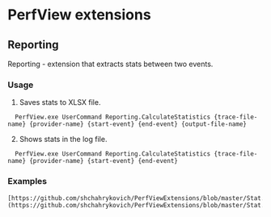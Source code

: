 # PerfView extensions

## Reporting

Reporting - extension that extracts stats between two events.

### Usage
1. Saves stats to XLSX file.
```
  PerfView.exe UserCommand Reporting.CalculateStatistics {trace-file-name} {provider-name} {start-event} {end-event} {output-file-name}
```

2. Shows stats in the log file.
```
  PerfView.exe UserCommand Reporting.CalculateStatistics {trace-file-name} {provider-name} {start-event} {end-event}
```

### Examples
    [https://github.com/shchahrykovich/PerfViewExtensions/blob/master/Stat.bat](https://github.com/shchahrykovich/PerfViewExtensions/blob/master/Stat.bat)    